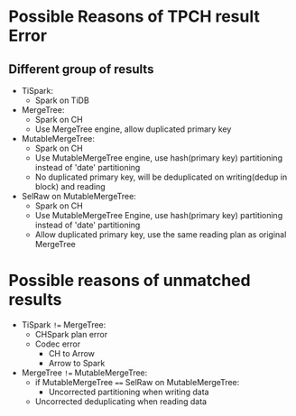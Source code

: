 # Possible Reasons of TPCH result Error

## Different group of results
* TiSpark:
    * Spark on TiDB
* MergeTree:
    * Spark on CH
    * Use MergeTree engine, allow duplicated primary key
* MutableMergeTree:
    * Spark on CH
    * Use MutableMergeTree engine, use hash(primary key) partitioning instead of 'date' partitioning
    * No duplicated primary key, will be deduplicated on writing(dedup in block) and reading
* SelRaw on MutableMergeTree:
    * Spark on CH
    * Use MutableMergeTree Engine, use hash(primary key) partitioning instead of 'date' partitioning
    * Allow duplicated primary key, use the same reading plan as original MergeTree

# Possible reasons of unmatched results
* TiSpark `!=` MergeTree:
    * CHSpark plan error
    * Codec error
        * CH to Arrow
        * Arrow to Spark
* MergeTree `!=` MutableMergeTree:
    * if MutableMergeTree `==` SelRaw on MutableMergeTree:
        * Uncorrected partitioning when writing data
    * Uncorrected deduplicating when reading data
